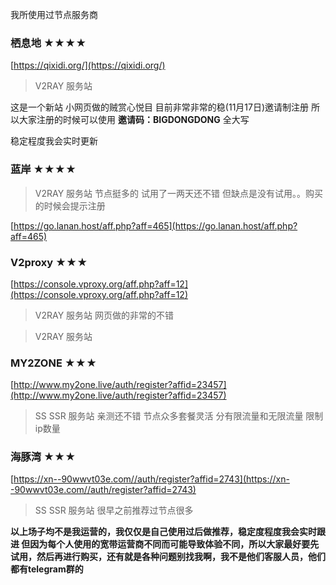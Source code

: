 我所使用过节点服务商

### 栖息地  ★★★★

[https://qixidi.org/](https://qixidi.org/)

>V2RAY 服务站 

这是一个新站 小网页做的贼赏心悦目 目前非常非常的稳(11月17日)邀请制注册 所以大家注册的时候可以使用 **邀请码：BIGDONGDONG** 全大写

稳定程度我会实时更新

### 蓝岸  ★★★★

>V2RAY 服务站 节点挺多的 试用了一两天还不错 但缺点是没有试用。。购买的时候会提示注册 

[https://go.lanan.host/aff.php?aff=465](https://go.lanan.host/aff.php?aff=465)


### V2proxy   ★★★

[https://console.vproxy.org/aff.php?aff=12](https://console.vproxy.org/aff.php?aff=12)

>V2RAY 服务站 网页做的非常的不错

>V2RAY 服务站 

### MY2ZONE  ★★★

[http://www.my2one.live/auth/register?affid=23457](http://www.my2one.live/auth/register?affid=23457)

>SS SSR 服务站 亲测还不错 节点众多套餐灵活 分有限流量和无限流量 限制ip数量 

### 海豚湾  ★★★

[https://xn--90wwvt03e.com//auth/register?affid=2743](https://xn--90wwvt03e.com//auth/register?affid=2743)

>SS SSR 服务站 很早之前推荐过节点很多 

**以上场子均不是我运营的，我仅仅是自己使用过后做推荐，稳定度程度我会实时跟进 但因为每个人使用的宽带运营商不同而可能导致体验不同，所以大家最好要先试用，然后再进行购买，还有就是各种问题别找我啊，我不是他们客服人员，他们都有telegram群的**
